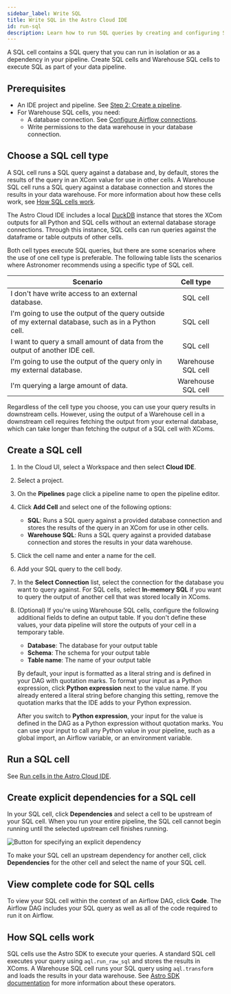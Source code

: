 ```yaml
---
sidebar_label: Write SQL
title: Write SQL in the Astro Cloud IDE
id: run-sql
description: Learn how to run SQL queries by creating and configuring SQL cells in the Astro Cloud IDE.
---
```


A SQL cell contains a SQL query that you can run in isolation or as a dependency in your pipeline. Create SQL cells and Warehouse SQL cells to execute SQL as part of your data pipeline. 

## Prerequisites 

- An IDE project and pipeline. See [Step 2: Create a pipeline](/astro/cloud-ide/quickstart.md#step-2-create-a-pipeline).
- For Warehouse SQL cells, you need: 
    - A database connection. See [Configure Airflow connections](/astro/cloud-ide/configure-project-environment.md#configure-airflow-connections).
    - Write permissions to the data warehouse in your database connection. 

## Choose a SQL cell type

A SQL cell runs a SQL query against a database and, by default, stores the results of the query in an XCom value for use in other cells. A Warehouse SQL cell runs a SQL query against a database connection and stores the results in your data warehouse. For more information about how these cells work, see [How SQL cells work](#how-sql-cells-work).

The Astro Cloud IDE includes a local [DuckDB](https://duckdb.org/) instance that stores the XCom outputs for all Python and SQL cells without an external database storage connections. Through this instance, SQL cells can run queries against the dataframe or table outputs of other cells. 

Both cell types execute SQL queries, but there are some scenarios where the use of one cell type is preferable. The following table lists the scenarios where Astronomer recommends using a specific type of SQL cell.
  
| Scenario                                                                                            |     Cell type      |
| --------------------------------------------------------------------------------------------------- | :----------------: |
| I don't have write access to an external database.                                                  |      SQL cell      |
| I'm going to use the output of the query outside of my external database, such as in a Python cell. |      SQL cell      |
| I want to query a small amount of data from the output of another IDE cell.                         |      SQL cell      |
| I'm going to use the output of the query only in my external database.                              | Warehouse SQL cell |
| I'm querying a large amount of data.                                                                | Warehouse SQL cell |
  
Regardless of the cell type you choose, you can use your query results in downstream cells. However, using the output of a Warehouse cell in a downstream cell requires fetching the output from your external database, which can take longer than fetching the output of a SQL cell with XComs.

## Create a SQL cell

1. In the Cloud UI, select a Workspace and then select **Cloud IDE**.

2. Select a project.

3. On the **Pipelines** page click a pipeline name to open the pipeline editor.

4. Click **Add Cell** and select one of the following options:

    - **SQL**: Runs a SQL query against a provided database connection and stores the results of the query in an XCom for use in other cells.
    - **Warehouse SQL**: Runs a SQL query against a provided database connection and stores the results in your data warehouse.

5. Click the cell name and enter a name for the cell.

6. Add your SQL query to the cell body.

7. In the **Select Connection** list, select the connection for the database you want to query against. For SQL cells, select **In-memory SQL** if you want to query the output of another cell that was stored locally in XComs.

8. (Optional) If you're using Warehouse SQL cells, configure the following additional fields to define an output table. If you don't define these values, your data pipeline will store the outputs of your cell in a temporary table.

    - **Database**: The database for your output table
    - **Schema**:  The schema for your output table
    - **Table name**: The name of your output table

    By default, your input is formatted as a literal string and is defined in your DAG with quotation marks. To format your input as a Python expression, click **Python expression** next to the value name. If you already entered a literal string before changing this setting, remove the quotation marks that the IDE adds to your Python expression.
    
    After you switch to **Python expression**, your input for the value is defined in the DAG as a Python expression without quotation marks. You can use your input to call any Python value in your pipeline, such as a global import, an Airflow variable, or an environment variable. 

## Run a SQL cell

See [Run cells in the Astro Cloud IDE](run-cells.md).

## Create explicit dependencies for a SQL cell

In your SQL cell, click **Dependencies** and select a cell to be upstream of your SQL cell. When you run your entire pipeline, the SQL cell cannot begin running until the selected upstream cell finishes running.

![Button for specifying an explicit dependency](/img/cloud-ide/create-dependency.png)

To make your SQL cell an upstream dependency for another cell, click **Dependencies** for the other cell and select the name of your SQL cell. 

## View complete code for SQL cells

To view your SQL cell within the context of an Airflow DAG, click **Code**. The Airflow DAG includes your SQL query as well as all of the code required to run it on Airflow.

## How SQL cells work

SQL cells use the Astro SDK to execute your queries. A standard SQL cell executes your query using `aql.run_raw_sql` and stores the results in XComs. A Warehouse SQL cell runs your SQL query using `aql.transform` and loads the results in your data warehouse. See [Astro SDK documentation](https://astro-sdk-python.readthedocs.io/en/stable/astro/sql/operators/raw_sql.html) for more information about these operators.
